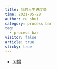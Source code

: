 ```yaml
---
title: 我的人生进度条
time: 2021-05-28
author: ru shui
category: process bar
tag:
  - process bar
visitor: false
article: true
sticky: true
---
```


- [ 习惯 ](./habit.md)
